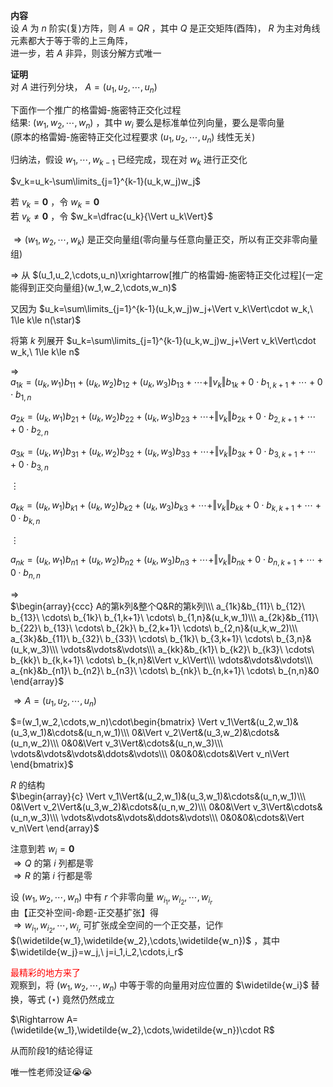 **内容**  
设 $A$ 为 $n$ 阶实(复)方阵，则 $A=QR$ ，其中 $Q$ 是正交矩阵(酉阵)， $R$ 为主对角线元素都大于等于零的上三角阵，  
进一步，若 $A$ 非异，则该分解方式唯一  
  
**证明**  
对 $A$ 进行列分块， $A=(u_1,u_2,\cdots,u_n)$  
  
下面作一个推广的格雷姆-施密特正交化过程  
结果: $(w_1,w_2,\cdots,w_n)$ ，其中 $w_i$ 要么是标准单位列向量，要么是零向量  
(原本的格雷姆-施密特正交化过程要求 $(u_1,u_2,\cdots,u_n)$ 线性无关)  
  
归纳法，假设 $w_1,\cdots,w_{k-1}$ 已经完成，现在对 $w_k$ 进行正交化  
  
 $v_k=u_k-\sum\limits_{j=1}^{k-1}(u_k,w_j)w_j$  
  
若 $v_k=\mathbf0$ ，令 $w_k=\mathbf0$  
若 $v_k\neq\mathbf0$ ，令 $w_k=\dfrac{u_k}{\Vert u_k\Vert}$  
  
 $\Rightarrow(w_1,w_2,\cdots,w_k)$ 是正交向量组(零向量与任意向量正交，所以有正交非零向量组)  
  
 $\Rightarrow$ 从 $(u_1,u_2,\cdots,u_n)\xrightarrow[推广的格雷姆-施密特正交化过程]{一定能得到正交向量组}(w_1,w_2,\cdots,w_n)$  
  
又因为 $u_k=\sum\limits_{j=1}^{k-1}(u_k,w_j)w_j+\Vert v_k\Vert\cdot w_k,\ 1\le k\le n(\star)$  
  
将第 $k$ 列展开 $u_k=\sum\limits_{j=1}^{k-1}(u_k,w_j)w_j+\Vert v_k\Vert\cdot w_k,\ 1\le k\le n$  
  
 $\Rightarrow$  
 $a_{1k}=(u_k,w_1)b_{11}+(u_k,w_2)b_{12}+(u_k,w_3)b_{13}+\cdots+\Vert v_k\Vert b_{1k}+0\cdot b_{1,k+1}+\cdots+0\cdot b_{1,n}$  
  
 $a_{2k}=(u_k,w_1)b_{21}+(u_k,w_2)b_{22}+(u_k,w_3)b_{23}+\cdots+\Vert v_k\Vert b_{2k}+0\cdot b_{2,k+1}+\cdots+0\cdot b_{2,n}$  
  
 $a_{3k}=(u_k,w_1)b_{31}+(u_k,w_2)b_{32}+(u_k,w_3)b_{33}+\cdots+\Vert v_k\Vert b_{3k}+0\cdot b_{3,k+1}+\cdots+0\cdot b_{3,n}$  
  
 $\vdots$  
  
 $a_{kk}=(u_k,w_1)b_{k1}+(u_k,w_2)b_{k2}+(u_k,w_3)b_{k3}+\cdots+\Vert v_k\Vert b_{kk}+0\cdot b_{k,k+1}+\cdots+0\cdot b_{k,n}$  
  
 $\vdots$  
  
 $a_{nk}=(u_k,w_1)b_{n1}+(u_k,w_2)b_{n2}+(u_k,w_3)b_{n3}+\cdots+\Vert v_k\Vert b_{nk}+0\cdot b_{n,k+1}+\cdots+0\cdot b_{n,n}$  
  
 $\Rightarrow$  
 $\begin{array}{ccc}  
A的第k列&整个Q&R的第k列\\\  
a_{1k}&b_{11}\ b_{12}\ b_{13}\ \cdots\ b_{1k}\ b_{1,k+1}\ \cdots\ b_{1,n}&(u_k,w_1)\\\  
a_{2k}&b_{11}\ b_{22}\ b_{13}\ \cdots\ b_{2k}\ b_{2,k+1}\ \cdots\ b_{2,n}&(u_k,w_2)\\\  
a_{3k}&b_{11}\ b_{32}\ b_{33}\ \cdots\ b_{1k}\ b_{3,k+1}\ \cdots\ b_{3,n}&(u_k,w_3)\\\  
\vdots&\vdots&\vdots\\\  
a_{kk}&b_{k1}\ b_{k2}\ b_{k3}\ \cdots\ b_{kk}\ b_{k,k+1}\ \cdots\ b_{k,n}&\Vert v_k\Vert\\\  
\vdots&\vdots&\vdots\\\  
a_{nk}&b_{n1}\ b_{n2}\ b_{n3}\ \cdots\ b_{nk}\ b_{n,k+1}\ \cdots\ b_{n,n}&0  
\end{array}$  
  
 $\Rightarrow A=(u_1,u_2,\cdots,u_n)$  
  
 $=(w_1,w_2,\cdots,w_n)\cdot\begin{bmatrix}  
\Vert v_1\Vert&(u_2,w_1)&(u_3,w_1)&\cdots&(u_n,w_1)\\\ 0&\Vert v_2\Vert&(u_3,w_2)&\cdots&(u_n,w_2)\\\ 0&0&\Vert v_3\Vert&\cdots&(u_n,w_3)\\\ \vdots&\vdots&\vdots&\ddots&\vdots\\\ 0&0&0&\cdots&\Vert v_n\Vert  
\end{bmatrix}$  
  
 $R$ 的结构  
 $\begin{array}{c}  
\Vert v_1\Vert&(u_2,w_1)&(u_3,w_1)&\cdots&(u_n,w_1)\\\  
0&\Vert v_2\Vert&(u_3,w_2)&\cdots&(u_n,w_2)\\\  
0&0&\Vert v_3\Vert&\cdots&(u_n,w_3)\\\  
\vdots&\vdots&\vdots&\ddots&\vdots\\\  
0&0&0&\cdots&\Vert v_n\Vert  
\end{array}$  
  
注意到若 $w_i=\mathbf0$  
 $\Rightarrow Q$ 的第 $i$ 列都是零  
 $\Rightarrow R$ 的第 $i$ 行都是零  
  
设 $(w_1,w_2,\cdots,w_n)$ 中有 $r$ 个非零向量 $w_{i_1},w_{i_2},\cdots,w_{i_r}$  
由【正交补空间-命题-正交基扩张】得  
 $\Rightarrow w_{i_1},w_{i_2},\cdots,w_{i_r}$ 可扩张成全空间的一个正交基，记作 $(\widetilde{w_1},\widetilde{w_2},\cdots,\widetilde{w_n})$ ，其中 $\widetilde{w_j}=w_j,\ j=i_1,i_2,\cdots,i_r$  
  
<font color=red>最精彩的地方来了</font>  
观察到，将 $(w_1,w_2,\cdots,w_n)$ 中等于零的向量用对应位置的 $\widetilde{w_i}$ 替换，等式 $(\star)$ 竟然仍然成立  
  
 $\Rightarrow A=(\widetilde{w_1},\widetilde{w_2},\cdots,\widetilde{w_n})\cdot R$  
  
从而阶段1的结论得证  
  
唯一性老师没证😭😭  
